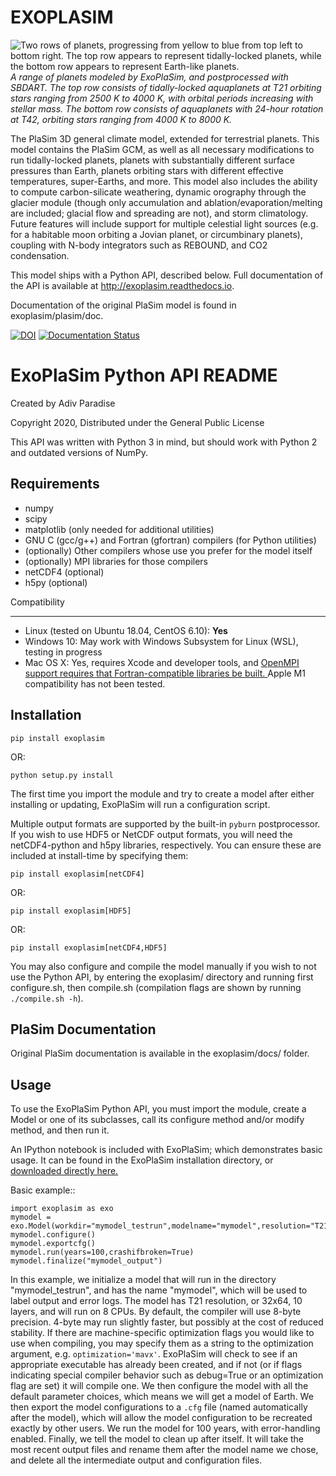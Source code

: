 EXOPLASIM
=========

![Two rows of planets, progressing from yellow to blue from top left to bottom right. The top row appears to represent tidally-locked planets, while the bottom row appears to represent Earth-like planets.](mixplanets.png "Two rows of planets, progressing from yellow to blue from top left to bottom right. The top row appears to represent tidally-locked planets, while the bottom row appears to represent Earth-like planets.")
*A range of planets modeled by ExoPlaSim, and postprocessed with SBDART. The top row consists of tidally-locked aquaplanets at T21 orbiting stars ranging from 2500 K to 4000 K, with orbital periods increasing with stellar mass. The bottom row consists of aquaplanets with 24-hour rotation at T42, orbiting stars ranging from 4000 K to 8000 K.*

The PlaSim 3D general climate model, extended for terrestrial planets. This model contains the PlaSim GCM, as well as all necessary modifications to run tidally-locked planets, planets with substantially different surface pressures than Earth, planets orbiting stars with different effective temperatures, super-Earths, and more. This model also includes the ability to compute carbon-silicate weathering, dynamic orography through the glacier module (though only accumulation and ablation/evaporation/melting are included; glacial flow and spreading are not), and storm climatology. Future features will include support for multiple celestial light sources (e.g. for a habitable moon orbiting a Jovian planet, or circumbinary planets), coupling with N-body integrators such as REBOUND, and CO2 condensation.

This model ships with a Python API, described below. Full documentation of the API is available at <http://exoplasim.readthedocs.io>.

Documentation of the original PlaSim model is found in exoplasim/plasim/doc.

[![DOI](https://zenodo.org/badge/97154456.svg)](https://zenodo.org/badge/latestdoi/97154456) [![Documentation Status](https://readthedocs.org/projects/exoplasim/badge/?version=stable)](https://exoplasim.readthedocs.io/en/stable/?badge=stable)

ExoPlaSim Python API README
===========================

Created by Adiv Paradise

Copyright 2020, Distributed under the General Public License

This API was written with Python 3 in mind, but should work with Python
2 and outdated versions of NumPy.

Requirements
------------

-   numpy
-   scipy
-   matplotlib (only needed for additional utilities)
-   GNU C (gcc/g++) and Fortran (gfortran) compilers (for Python utilities)
-   (optionally) Other compilers whose use you prefer for the model itself
-   (optionally) MPI libraries for those compilers
-   netCDF4 (optional)
-   h5py (optional)

Compatibility
*************

-   Linux (tested on Ubuntu 18.04, CentOS 6.10): **Yes**
-   Windows 10: May work with Windows Subsystem for Linux (WSL), testing in progress
-   Mac OS X: Yes, requires Xcode and developer tools, and [OpenMPI support requires that Fortran-compatible libraries be built. ](<https://www.open-mpi.org/faq/?category=osx#not-using-osx-bundled-ompi>) Apple M1 compatibility has not been tested.

Installation
------------

    pip install exoplasim

OR:

    python setup.py install

The first time you import the module and try to create a model
after either installing or updating, ExoPlaSim will run a 
configuration script.

Multiple output formats are supported by the built-in `pyburn`
postprocessor. If you wish to use HDF5 or NetCDF output formats, you
will need the netCDF4-python and h5py libraries, respectively. You
can ensure these are included at install-time by specifying them:

    pip install exoplasim[netCDF4]
    
OR:

    pip install exoplasim[HDF5]
    
OR:

    pip install exoplasim[netCDF4,HDF5]

You may also configure and compile the model manually if you wish to not
use the Python API, by entering the exoplasim/ directory and running
first configure.sh, then compile.sh (compilation flags are shown by
running `./compile.sh -h`).

PlaSim Documentation
--------------------

Original PlaSim documentation is available in the exoplasim/docs/
folder.

Usage
-----

To use the ExoPlaSim Python API, you must import the module, create a
Model or one of its subclasses, call its configure method and/or modify
method, and then run it.

An IPython notebook is included with ExoPlaSim; which demonstrates
basic usage. It can be found in the ExoPlaSim installation directory,
or [downloaded directly here.](https://raw.githubusercontent.com/alphaparrot/ExoPlaSim/master/exoplasim/exoplasim_tutorial.ipynb)

Basic example::

    import exoplasim as exo
    mymodel = exo.Model(workdir="mymodel_testrun",modelname="mymodel",resolution="T21",layers=10,ncpus=8)
    mymodel.configure()
    mymodel.exportcfg()
    mymodel.run(years=100,crashifbroken=True)
    mymodel.finalize("mymodel_output")

In this example, we initialize a model that will run in the directory
"mymodel\_testrun", and has the name "mymodel", which will be used to
label output and error logs. The model has T21 resolution, or 32x64, 10
layers, and will run on 8 CPUs. By default, the compiler will use 8-byte
precision. 4-byte may run slightly faster, but possibly at the cost of
reduced stability. If there are machine-specific optimization flags you
would like to use when compiling, you may specify them as a string to
the optimization argument, e.g. `optimization='mavx'`. ExoPlaSim will
check to see if an appropriate executable has already been created, and
if not (or if flags indicating special compiler behavior such as
debug=True or an optimization flag are set) it will compile one. We then
configure the model with all the default parameter choices, which means
we will get a model of Earth. We then export the model configurations to
a `.cfg` file (named automatically after the model), which will allow
the model configuration to be recreated exactly by other users. We run
the model for 100 years, with error-handling enabled. Finally, we tell
the model to clean up after itself. It will take the most recent output
files and rename them after the model name we chose, and delete all the
intermediate output and configuration files.